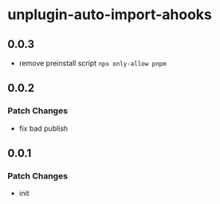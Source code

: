 # unplugin-auto-import-ahooks

## 0.0.3

- remove preinstall script `npx only-allow pnpm`

## 0.0.2

### Patch Changes

- fix bad publish

## 0.0.1

### Patch Changes

- init
